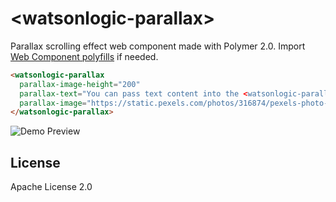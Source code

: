 # \<watsonlogic-parallax\>

Parallax scrolling effect web component made with Polymer 2.0. Import [Web Component polyfills](https://github.com/webcomponents/webcomponentsjs) if needed.

<!--
```
<custom-element-demo>
<template>
<link rel="import" href="watsonlogic-parallax.html">
<style>
  html{
    font-family: Arial, sans-serif;    
  }
  watsonlogic-parallax{
    color: white;
  }
  .demo{
    height: 300px;
	overflow-y:scroll
  }
</style>
<div class="demo">
<p>Use the scrollbar to view the parallax effect.</p>
<next-code-block>
</next-code-block>
<blockquote>
  Learn to enjoy every minute of your life. Be happy now. Don't wait
  for something outside of yourself to make you happy in the future.
  Think how really previous is the time you have to spend, whether
  it's at work or with your family. Every minute should be enjoyed and
  savored.
  <footer>&mdash; Earl Nightingale</footer>
</blockquote>
</div>
</template>
</custom-element-demo>
```
-->

```html
<watsonlogic-parallax
  parallax-image-height="200"
  parallax-text="You can pass text content into the <watsonlogic-parallax> component."
  parallax-image="https://static.pexels.com/photos/316874/pexels-photo-316874.jpeg">
</watsonlogic-parallax>
```

![Demo Preview](https://github.com/watsonlogic-software/watsonlogic-parallax/blob/master/preview.gif?raw=true)

## License

Apache License 2.0
